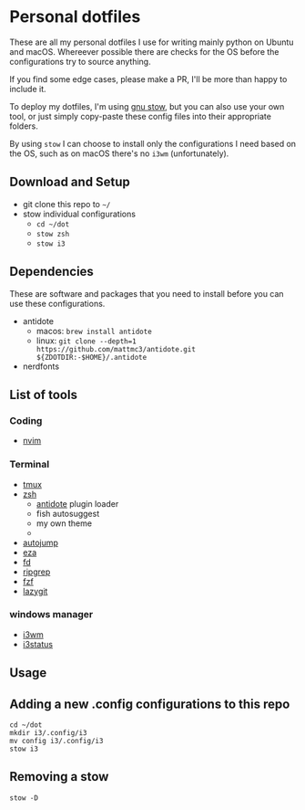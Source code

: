 # Personal dotfiles

These are all my personal dotfiles I use for writing mainly python on Ubuntu and macOS.
Whereever possible there are checks for the OS before the configurations try to source anything.

If you find some edge cases, please make a PR, I'll be more than happy to include it.

To deploy my dotfiles, I'm using [gnu stow](https://www.gnu.org/software/stow/), but you can also
use your own tool, or just simply copy-paste these config files into their appropriate folders.

By using `stow` I can choose to install only the configurations I need based on the OS, such as on macOS there's no `i3wm` (unfortunately).

## Download and Setup
- git clone this repo to `~/`
- stow individual configurations
    - `cd ~/dot`
    - `stow zsh`
    - `stow i3`

## Dependencies

These are software and packages that you need to install before you can use these configurations.

- antidote
    - macos: `brew install antidote`
    - linux: `git clone --depth=1 https://github.com/mattmc3/antidote.git ${ZDOTDIR:-$HOME}/.antidote`
- nerdfonts

## List of tools

### Coding
- [nvim](https://github.com/neovim/neovim)

### Terminal

- [tmux](https://github.com/tmux/tmux)
- [zsh](https://en.wikipedia.org/wiki/Z_shell)
    - [antidote](https://github.com/mattmc3/antidote) plugin loader
    - fish autosuggest
    - my own theme
    -
- [autojump](https://github.com/wting/autojump)
- [eza](https://github.com/eza-community/eza)
- [fd](https://github.com/sharkdp/fd)
- [ripgrep](https://github.com/BurntSushi/ripgrep)
- [fzf](https://github.com/junegunn/fzf)
- [lazygit](https://github.com/jesseduffield/lazygit)


### windows manager
- [i3wm](https://i3wm.org/)
- [i3status](https://i3wm.org/docs/i3status.html)


## Usage

## Adding a new .config configurations to this repo

```
cd ~/dot
mkdir i3/.config/i3
mv config i3/.config/i3
stow i3
```


## Removing a stow

`stow -D`


